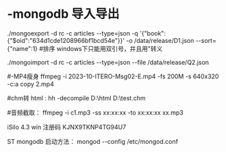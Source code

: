 # -mongodb 导入导出
./mongoexport -d rc -c articles --type=json  -q '{"book":{"$oid":"634d1cde1208966bf1bcd54e"}}' -o /data/release/D1.json --sort={"name":1} #排序  windows下只能用双引号，并且用\"转义

 ./mongoimport -d rc -c articles --type=json --file /data/release/Q2.json

 #-MP4瘦身
ffmpeg -i 2023-10-ITERO-Msg02-E.mp4 -fs 200M -s 640x320 -c:a copy 2.mp4

#chm转 html :
hh -decompile D:\html D:\test.chm

#音频截取：
ffmpeg -i c1.mp3 -ss xx:xx:xx -to xx:xx:xx xx.mp3

iSilo 4.3 win  注册码 KJNX9TKNP4TG94U7


ST mongodb 启动方法： mongod --config /etc/mongod.conf
